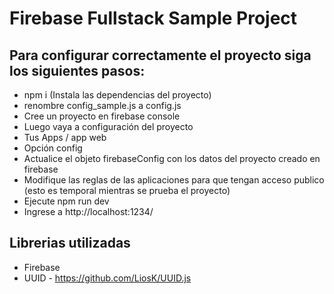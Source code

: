 # Firebase Fullstack Sample Project

## Para configurar correctamente el proyecto siga los siguientes pasos:
  - npm i (Instala las dependencias del proyecto)
  - renombre config_sample.js a config.js
  - Cree un proyecto en firebase console
  - Luego vaya a configuración del proyecto
  - Tus Apps / app web
  - Opción config
  - Actualice el objeto firebaseConfig con los datos del proyecto creado en firebase
  - Modifique las reglas de las aplicaciones para que tengan acceso publico (esto es temporal mientras se prueba el proyecto)
  - Ejecute npm run dev 
  - Ingrese a http://localhost:1234/

## Librerias utilizadas

- Firebase
- UUID - https://github.com/LiosK/UUID.js
